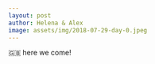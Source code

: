 ```yaml
---
layout: post
author: Helena & Alex
image: assets/img/2018-07-29-day-0.jpeg
---
```


🇬🇧 here we come!

